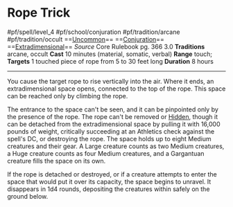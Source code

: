 # Rope Trick
#pf/spell/level_4 #pf/school/conjuration #pf/tradition/arcane #pf/tradition/occult
==[Uncommon](../../../Traits/Uncommon.md)== ==[Conjuration](../../../Traits/Conjuration.md)== ==[Extradimensional](../../../Traits/Extradimensional.md)==
*Source* Core Rulebook pg. 366 3.0
**Traditions** arcane, occult
**Cast** 10 minutes (material, somatic, verbal)
**Range** touch; **Targets** 1 touched piece of rope from 5 to 30 feet long
**Duration** 8 hours

---
You cause the target rope to rise vertically into the air. Where it ends, an extradimensional space opens, connected to the top of the rope. This space can be reached only by climbing the rope.

The entrance to the space can't be seen, and it can be pinpointed only by the presence of the rope. The rope can't be removed or [Hidden](../../../Conditions/Hidden.md), though it can be detached from the extradimensional space by pulling it with 16,000 pounds of weight, critically succeeding at an Athletics check against the spell's DC, or destroying the rope. The space holds up to eight Medium creatures and their gear. A Large creature counts as two Medium creatures, a Huge creature counts as four Medium creatures, and a Gargantuan creature fills the space on its own.

If the rope is detached or destroyed, or if a creature attempts to enter the space that would put it over its capacity, the space begins to unravel. It disappears in 1d4 rounds, depositing the creatures within safely on the ground below.